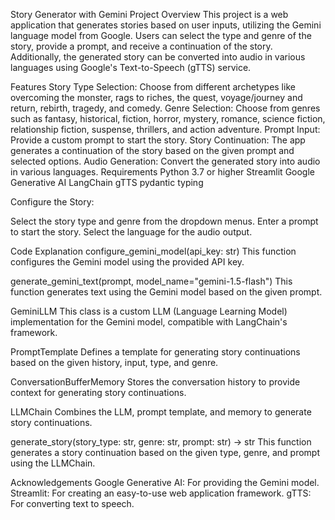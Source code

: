 Story Generator with Gemini
Project Overview
This project is a web application that generates stories based on user inputs, utilizing the Gemini language model from Google. Users can select the type and genre of the story, provide a prompt, and receive a continuation of the story. Additionally, the generated story can be converted into audio in various languages using Google's Text-to-Speech (gTTS) service.

Features
Story Type Selection: Choose from different archetypes like overcoming the monster, rags to riches, the quest, voyage/journey and return, rebirth, tragedy, and comedy.
Genre Selection: Choose from genres such as fantasy, historical, fiction, horror, mystery, romance, science fiction, relationship fiction, suspense, thrillers, and action adventure.
Prompt Input: Provide a custom prompt to start the story.
Story Continuation: The app generates a continuation of the story based on the given prompt and selected options.
Audio Generation: Convert the generated story into audio in various languages.
Requirements
Python 3.7 or higher
Streamlit
Google Generative AI
LangChain
gTTS
pydantic
typing

Configure the Story:

Select the story type and genre from the dropdown menus.
Enter a prompt to start the story.
Select the language for the audio output.

Code Explanation
configure_gemini_model(api_key: str)
This function configures the Gemini model using the provided API key.

generate_gemini_text(prompt, model_name="gemini-1.5-flash")
This function generates text using the Gemini model based on the given prompt.

GeminiLLM
This class is a custom LLM (Language Learning Model) implementation for the Gemini model, compatible with LangChain's framework.

PromptTemplate
Defines a template for generating story continuations based on the given history, input, type, and genre.

ConversationBufferMemory
Stores the conversation history to provide context for generating story continuations.

LLMChain
Combines the LLM, prompt template, and memory to generate story continuations.

generate_story(story_type: str, genre: str, prompt: str) -> str
This function generates a story continuation based on the given type, genre, and prompt using the LLMChain.

Acknowledgements
Google Generative AI: For providing the Gemini model.
Streamlit: For creating an easy-to-use web application framework.
gTTS: For converting text to speech.
